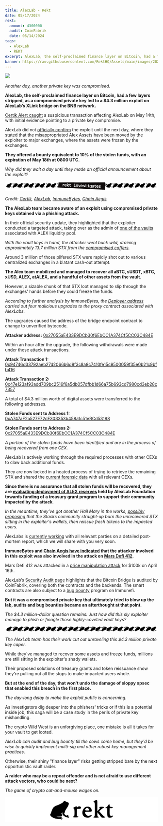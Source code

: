 ```yaml
---
title: AlexLab - Rekt
date: 05/17/2024
rekt:
  amount: 4300000
  audit: CoinFabrik
  date: 05/14/2024
tags:
  - AlexLab
  - REKT
excerpt: AlexLab, the self-proclaimed finance layer on Bitcoin, had a few layers stripped, as a compromised private key led to a $4.3 million exploit on AlexLab’s XLink bridge on the BNB network.
banner: https://raw.githubusercontent.com/RektHQ/Assets/main/images/2023/01/alexlab-header.png
---
```

![](https://raw.githubusercontent.com/RektHQ/Assets/main/images/2023/01/alexlab-header.png)












_Another day, another private key was compromised._

  

**AlexLab, the self-proclaimed finance layer on Bitcoin, had a few layers stripped, as a compromised private key led to a $4.3 million exploit on AlexLab’s XLink bridge on the BNB network.**

  

[Certik Alert caught](https://twitter.com/CertiKAlert/status/1790432967422083329) a suspicious transaction affecting AlexLab on May 14th, with initial evidence pointing to a private key compromise.  
  
AlexLab did not [officially confirm](https://twitter.com/ALEXLabBTC/status/1790815791832498291) the exploit until the next day, where they stated that the misappropriated Alex Assets have been moved by the exploiter to major exchanges, where the assets were frozen by the exchanges.  
  
**They offered a bounty equivalent to 10% of the stolen funds, with an expiration of May 18th at 0800 UTC.**

  
_Why did they wait a day until they made an official announcement about the exploit?_

![](https://raw.githubusercontent.com/RektHQ/Assets/main/images/2021/09/rekt-investigates-linebreak.png)







_Credit: [Certik](https://twitter.com/CertiKAlert/status/1790432967422083329), [AlexLab](https://twitter.com/ALEXLabBTC/status/1791020176332230988), [ImmuneBytes](https://twitter.com/ImmuneBytes/status/1790704640692236553), [Chain Aegis](https://app.chainaegis.com/result?type=bsc&search=0x27055ae433e9dcb30f6ebcc1a374cf5cc03c484e)_

  
**The AlexLab team became aware of an exploit using compromised private keys obtained via a phishing attack.**

  

In their official security update, they highlighted that the exploiter conducted a targeted attack, taking over as the admin of [one of the vaults](https://explorer.hiro.so/txid/0x17d6c0f925134dbb75fa74d61dff9c20e681f37c834a7125717307af6825e4c6?chain=mainnet) associated with ALEX liquidity pool.  
  
_With the vault keys in hand, the attacker went buck wild, draining approximately 13.7 million STX from the [compromised coffers](https://explorer.hiro.so/txid/SP3K8BC0PPEVCV7NZ6QSRWPQ2JE9E5B6N3PA0KBR9.alex-vault-v1-1?chain=mainnet)._

  

Around 3 million of those pilfered STX were rapidly shot out to various centralized exchanges in a blatant cash-out attempt.  
  
**The Alex team mobilized and managed to recover all aBTC, sUSDT, xBTC, xUSD, ALEX, atALEX, and a handful of other assets from the vault.**

  

However, a sizable chunk of that STX loot managed to slip through the exchanges' hands before they could freeze the funds.  

_According to further analysis by ImmuneBytes, the [Deployer address](https://bscscan.com/address/0xb3955302e58fffdf2da247e999cd9755f652b13b) carried out four malicious upgrades to the proxy contract associated with AlexLabs._  
  
The upgrades caused the address of the bridge endpoint contract to change to unverified bytecode.  
  
**Attacker address:**
[0x27055aE433E9DCb30f6EbCC1A374Cf5CC03C484E](https://bscscan.com/address/0x27055aE433E9DCb30f6EbCC1A374Cf5CC03C484E)

  
Within an hour after the upgrade, the following withdrawals were made under these attack transactions.  
  
**Attack Transaction 1:**
[0x94746d33792aeb27d2066b6d8f3c8a8c7410fe15c9500059f35e0b21c9bfb416](https://bscscan.com/tx/0x94746d33792aeb27d2066b6d8f3c8a8c7410fe15c9500059f35e0b21c9bfb416)

  

**Attack Transaction 2:**
[0x47e123af93add709bc2516f6a5db057dfbb1d66a75b693cd7980cd3eb28c7357](https://bscscan.com/tx/0x47e123af93add709bc2516f6a5db057dfbb1d66a75b693cd7980cd3eb28c7357)

  

A total of $4.3 million worth of digital assets were transferred to the following addresses.

  

**Stolen Funds sent to Address 1:**
[0xA747aF2a527E72cE303353b458a1c51eBCd53188](https://bscscan.com/address/0xa747af2a527e72ce303353b458a1c51ebcd53188)

  

**Stolen Funds sent to Address 2:**
[0x27055aE433E9DCb30f6EbCC1A374Cf5CC03C484E](https://bscscan.com/address/0x27055ae433e9dcb30f6ebcc1a374cf5cc03c484e)

  

_A portion of the stolen funds have been identified and are in the process of being recovered from one CEX._ 
  

AlexLab is actively working through the required processes with other CEXs to claw back additional funds.

  

They are now locked in a heated process of trying to retrieve the remaining STX and shared the [current forensic data](https://docs.google.com/spreadsheets/d/1soFi1f-6pIscJIbaDzq_71LiEZ-B1_RO1CcD8hr8W24/edit#gid=52390640) with all relevant CEXs.

  

**Since there is no assurance that all stolen funds will be recovered, they are [evaluating deployment of ALEX reserves](https://twitter.com/ALEXLabBTC/status/1791017896010789011) held by AlexLab Foundation towards funding of a treasury grant program to support their community impacted by the attack**.

  

_In the meantime, they've got another Hail Mary in the works, [possibly proposing](https://twitter.com/ALEXLabBTC/status/1791017896010789011) that the Stacks community straight-up burn the unrecovered STX sitting in the exploiter's wallets, then reissue fresh tokens to the impacted users._

  

AlexLabs is [currently working](https://twitter.com/ALEXLabBTC/status/1790824414130618443) with all relevant parties on a detailed post-mortem report, which we will share with you very soon.  
  
**ImmuneBytes and [Chain Aegis have indicated](https://app.chainaegis.com/result?type=bsc&search=0x27055ae433e9dcb30f6ebcc1a374cf5cc03c484e) that the attacker involved in this exploit was also involved in the attack on [Mars Defi 412](https://twitter.com/Mars_DeFi412).**  
  
Mars Defi 412 was attacked in a [price manipulation attack](https://app.chainaegis.com/result?type=bsc&search=0x306174B707EbF6d7301a0BCd898ae1666Ec176ae) for $100k on April 16th.

  
AlexLab’s [Security Audit page](https://docs.alexgo.io/bitcoin-bridge/security-audits) highlights that the Bitcoin Bridge is audited by CoinFabrik, covering both the contracts and the backends. The smart contracts are also subject to a [bug bounty](https://immunefi.com/bounty/alex/) program on Immunefi.  
  
**But it was a compromised private key that ultimately tried to blow up the lab, audits and bug bounties became an afterthought at that point.**  
  
_The $4.3 million-dollar question remains: Just how did this sly exploiter manage to phish or finagle those highly-coveted vault keys?_

![](https://raw.githubusercontent.com/RektHQ/Assets/main/images/2021/03/rekt-linebreak.png)





_The AlexLab team has their work cut out unraveling this $4.3 million private key caper._

  

While they've managed to recover some assets and freeze funds, millions are still sitting in the exploiter's shady wallets.

  

Their proposed solutions of treasury grants and token reissuance show they're pulling out all the stops to make impacted users whole.

  

**But at the end of the day, that won't undo the damage of sloppy opsec that enabled this breach in the first place.**  
  
_The day-long delay to make the exploit public is concerning._  
  
As investigators dig deeper into the phishers' tricks or if this is a potential inside job, this saga will be a case study in the perils of private key mishandling.

  

The crypto Wild West is an unforgiving place, one mistake is all it takes for your vault to get looted.  
  
_AlexLab can audit and bug bounty till the cows come home, but they'd be wise to quickly implement multi-sig and other robust key management practices._  
  
Otherwise, their shiny "finance layer" risks getting stripped bare by the next opportunistic vault raider.  
  
**A raider who may be a repeat offender and is not afraid to use different attack vectors, who could be next?**

  
_The game of crypto cat-and-mouse wages on._

![](https://raw.githubusercontent.com/RektHQ/Assets/main/images/2021/08/rekt-outline-conc.png)









